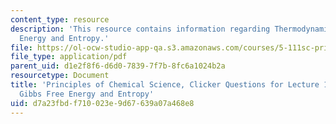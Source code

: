 ```yaml
---
content_type: resource
description: 'This resource contains information regarding Thermodynamics: Gibbs Free
  Energy and Entropy.'
file: https://ol-ocw-studio-app-qa.s3.amazonaws.com/courses/5-111sc-principles-of-chemical-science-fall-2014/d7a23fbdf710023e9d67639a07a468e8_MIT5_111F14_Lec16Clkr.pdf
file_type: application/pdf
parent_uid: d1e2f8f6-d6d0-7839-7f7b-8fc6a1024b2a
resourcetype: Document
title: 'Principles of Chemical Science, Clicker Questions for Lecture 16: Thermodynamics:
  Gibbs Free Energy and Entropy'
uid: d7a23fbd-f710-023e-9d67-639a07a468e8
---
```


